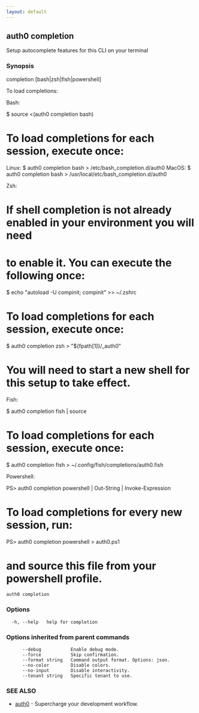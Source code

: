 ```yaml
---
layout: default
---
```

## auth0 completion

Setup autocomplete features for this CLI on your terminal

### Synopsis

completion [bash|zsh|fish|powershell]

To load completions:

Bash:

$ source <(auth0 completion bash)

# To load completions for each session, execute once:
Linux:
  $ auth0 completion bash > /etc/bash_completion.d/auth0
MacOS:
  $ auth0 completion bash > /usr/local/etc/bash_completion.d/auth0

Zsh:

# If shell completion is not already enabled in your environment you will need
# to enable it.  You can execute the following once:

$ echo "autoload -U compinit; compinit" >> ~/.zshrc

# To load completions for each session, execute once:
$ auth0 completion zsh > "${fpath[1]}/_auth0"

# You will need to start a new shell for this setup to take effect.

Fish:

$ auth0 completion fish | source

# To load completions for each session, execute once:
$ auth0 completion fish > ~/.config/fish/completions/auth0.fish

Powershell:

PS> auth0 completion powershell | Out-String | Invoke-Expression

# To load completions for every new session, run:
PS> auth0 completion powershell > auth0.ps1
# and source this file from your powershell profile.


```
auth0 completion
```

### Options

```
  -h, --help   help for completion
```

### Options inherited from parent commands

```
      --debug           Enable debug mode.
      --force           Skip confirmation.
      --format string   Command output format. Options: json.
      --no-color        Disable colors.
      --no-input        Disable interactivity.
      --tenant string   Specific tenant to use.
```

### SEE ALSO

* [auth0](/auth0-cli/)	 - Supercharge your development workflow.


